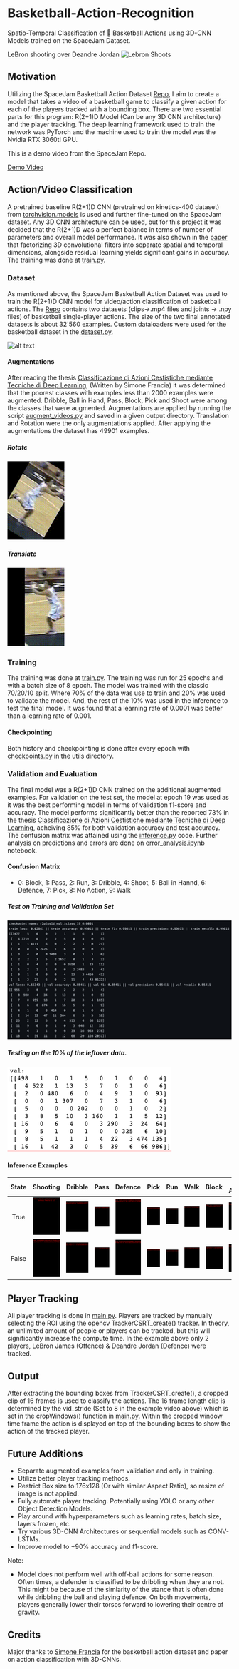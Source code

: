 # Basketball-Action-Recognition
Spatio-Temporal Classification of 🏀 Basketball Actions using 3D-CNN Models trained on the SpaceJam Dataset.

LeBron shooting over Deandre Jordan
![Lebron Shoots](examples/lebron_shoots.gif)

## Motivation
Utilizing the SpaceJam Basketball Action Dataset [Repo](https://github.com/simonefrancia/SpaceJam), I aim to create a model that takes a video of a basketball game to classify a given action for each of the players tracked with a bounding box. There are two essential parts for this program: R(2+1)D Model (Can be any 3D CNN architecture) and the player tracking. The deep learning framework used to train the network was PyTorch and the machine used to train the model was the Nvidia RTX 3060ti GPU.

This is a demo video from the SpaceJam Repo.

[Demo Video](https://www.youtube.com/watch?v=PEziTgHx4cA)

## Action/Video Classification
A pretrained baseline R(2+1)D CNN (pretrained on kinetics-400 dataset) from [torchvision.models](https://pytorch.org/vision/0.8/models.html) is used and further fine-tuned on the SpaceJam dataset. Any 3D CNN architecture can be used, but for this project it was decided that the R(2+1)D was a perfect balance in terms of number of parameters and overall model performance. It was also shown in the [paper](https://arxiv.org/pdf/1711.11248.pdf) that factorizing 3D convolutional filters into separate spatial and temporal dimensions, alongside residual learning yields significant gains in accuracy. The training was done at [train.py](https://github.com/hkair/Basketball-Action-Recognition/blob/master/train.py).

### Dataset
As mentioned above, the SpaceJam Basketball Action Dataset was used to train the R(2+1)D CNN model for video/action classification of basketball actions. The [Repo](https://github.com/simonefrancia/SpaceJam) contains two datasets (clips->.mp4 files and joints -> .npy files) of basketball single-player actions. The size of the two final annotated datasets is about 32'560 examples. Custom dataloaders were used for the basketball dataset in the [dataset.py](https://github.com/hkair/Basketball-Action-Recognition/blob/master/dataset.py).

![alt text](https://raw.githubusercontent.com/simonefrancia/SpaceJam/master/.github/histogram.png)

#### Augmentations
After reading the thesis [Classificazione di Azioni Cestistiche mediante Tecniche di Deep Learning](https://www.researchgate.net/publication/330534530_Classificazione_di_Azioni_Cestistiche_mediante_Tecniche_di_Deep_Learning), (Written by Simone Francia) it was determined that the poorest classes with examples less than 2000 examples were augmented. Dribble, Ball in Hand, Pass, Block, Pick and Shoot were among the classes that were augmented. Augmentations are applied by running the script [augment_videos.py](https://github.com/hkair/Basketball-Action-Recognition/blob/master/augment_videos.py) and saved in a given output directory. Translation and Rotation were the only augmentations applied. After applying the augmentations the dataset has 49901 examples.

##### Rotate
![rotate](examples/0000000_flipped_rotate_330.gif)
##### Translate
![translate](examples/0000000_translate_32_0.gif)

### Training
The training was done at [train.py](https://github.com/hkair/Basketball-Action-Recognition/blob/master/train.py). The training was run for 25 epochs and with a batch size of 8 epoch. The model was trained with the classic 70/20/10 split. Where 70% of the data was use to train and 20% was used to validate the model. And, the rest of the 10% was used in the inference to test the final model. It was found that a learning rate of 0.0001 was better than a learning rate of 0.001.

#### Checkpointing
Both history and checkpointing is done after every epoch with [checkpoints.py](https://github.com/hkair/Basketball-Action-Recognition/blob/master/utils/checkpoints.py) in the utils directory.

### Validation and Evaluation
The final model was a R(2+1)D CNN trained on the additional augmented examples. For validation on the test set, the model at epoch 19 was used as it was the best performing model in terms of validation f1-score and accuracy. The model performs significantly better than the reported 73% in the thesis [Classificazione di Azioni Cestistiche mediante Tecniche di Deep Learning](https://www.researchgate.net/publication/330534530_Classificazione_di_Azioni_Cestistiche_mediante_Tecniche_di_Deep_Learning), acheiving 85% for both validation accuracy and test accuracy. The confusion matrix was attained using the [inference.py](https://github.com/hkair/Basketball-Action-Recognition/blob/master/inference.py) code. Further analysis on predictions and errors are done on [error_analysis.ipynb](https://github.com/hkair/Basketball-Action-Recognition/blob/master/error_analysis.ipynb) notebook.

#### Confusion Matrix 

- 0: Block, 1: Pass, 2: Run, 3: Dribble, 4: Shoot, 5: Ball in Hannd, 6: Defence, 7: Pick, 8: No Action, 9: Walk

##### Test on Training and Validation Set
![training and validation](examples/epoch_19_checkpoint.png)

##### Testing on the 10% of the leftover data.
![confusion matrix](examples/confusion_matrix.png)

#### Inference Examples

|   State   |   Shooting   |   Dribble   |   Pass   |   Defence   |   Pick   |   Run   |   Walk   |   Block   |   No Action   |
:----------:|:------------:|:-----------:|:--------:|:-----------:|:--------:|:-------:|:--------:|:---------:|:--------------:
True | ![true_shoot](examples/true_shoot.gif) | ![true_dribbble](examples/true_dribble.gif) | ![true_pass](examples/true_pass.gif) | ![true_defence](examples/true_defence.gif) | ![true_pick](examples/true_pick.gif) | ![true_run](examples/true_run.gif) | ![true_walk](examples/true_walk.gif) | ![true_block](examples/true_block.gif) | ![true_no_action](examples/true_no_action.gif)
False | ![false_shoot](examples/false_shoot.gif) | ![false_dribbble](examples/false_dribble.gif) | ![false_pass](examples/false_pass.gif) | ![false_defence](examples/false_defence.gif) | ![false_pick](examples/false_pick.gif) | ![false_run](examples/false_run.gif) | ![false_walk](examples/false_walk.gif) | ![false_block](examples/false_block.gif) | ![false_no_action](examples/false_no_action.gif)

## Player Tracking 
All player tracking is done in [main.py](https://github.com/hkair/Basketball-Action-Recognition/blob/master/main.py). Players are tracked by manually selecting the ROI using the opencv TrackerCSRT_create() tracker. In theory, an unlimited amount of people or players can be tracked, but this will significantly increase the compute time. In the example above only 2 players, LeBron James (Offence) & Deandre Jordan (Defence) were tracked.

## Output
After extracting the bounding boxes from TrackerCSRT_create(), a cropped clip of 16 frames is used to classify the actions. The 16 frame length clip is determined by the vid_stride (Set to 8 in the example video above) which is set in the cropWindows() function in [main.py](https://github.com/hkair/Basketball-Action-Recognition/blob/master/main.py). Within the cropped window time frame the action is displayed on top of the bounding boxes to show the action of the tracked player.

## Future Additions
- Separate augmented examples from validation and only in training.
- Utilize better player tracking methods. 
- Restrict Box size to 176x128 (Or with similar Aspect Ratio), so resize of image is not applied.
- Fully automate player tracking. Potentially using YOLO or any other Object Detection Models.
- Play around with hyperparameters such as learning rates, batch size, layers frozen, etc.
- Try various 3D-CNN Architectures or sequential models such as CONV-LSTMs.
- Improve model to +90% accuracy and f1-score.

Note:
- Model does not perform well with off-ball actions for some reason. Often times, a defender is classified to be dribbling when they are not. This might be because of the simlarity of the stance that is often done while dribbling the ball and playing defence. On both movements, players generally lower their torsos forward to lowering their centre of gravity.

## Credits
Major thanks to [Simone Francia](https://github.com/simonefrancia) for the basketball action dataset and paper on action classification with 3D-CNNs. 

